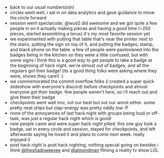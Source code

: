 - back to our usual numbers(ish)
- circles went well, i sat in on data analytics and gave guidance to move the circle forward
- session went spectacular, @wud2 did awesome and we got quite a few people in on it actually making pieces and having a good time (~250 pieces, started assembling a torus) it's my most favorite session yet
- we experimented with putting that table that's near the printer next to the stairs, putting the sign on top of it, and putting the badges, stamp, and black phone on the table. a few of people were pavlovianed into the badges being in the kitchen so they were a little confused, but with some signs i think this is a good way to get people to take a badge at the beginning of hack night. we're almost out of badges, and all the regulars got their badge! (its a good thing folks were asking where they were, shows they care!) :)
- we commemorated the commit overflow folks (i created a super quick slideshow with everyone's discord) before checkpoints and almost everyone got their badge. few people weren't here, so i'll reach out and give them their badge
- checkpoints went well imo, not our best but not our worst either. some pretty neat ships but clap-energy was pretty oddly low :P
- none of the annoyances of last hack night with groups being loud or off-task, was just a regular hack night which is good!
- new people came and were super hack night pilled. this one guy took a badge, sat in every circle and session, stayed for checkpoints, and left afterwards saying he loved it and plans to come next week. really enjoyed it
- post hack night is post hack nighting, nothing special going on besides i think [@theshadoweevee](https://github.com/purduehackers/dark-forest/blob/main/people/hack-bishops/theshadoweevee.md) and [@almondman](https://github.com/purduehackers/dark-forest/blob/main/people/hack-bishops/almondman.md) filming a reality tv show LOL
